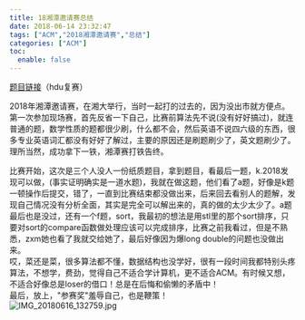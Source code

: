```yaml
---
title: 18湘潭邀请赛总结
date: 2018-06-14 23:32:47
tags: ["ACM","2018湘潭邀请赛","总结"]
categories: ["ACM"]
toc:
  enable: false
---
```


[题目链接](http://acm.hdu.edu.cn/downloads/2018ccpc_hn.pdf)（hdu复赛）

2018年湘潭邀请赛，在湘大举行，当时一起打的过去的，因为没出市就方便点。第一次参加现场赛，首先反省一下自己，比赛前算法先不说(没有好好搞过)，就连普通的题，数学性质的题都很少刷，什么都不会，然后英语不说四六级的东西，很多专业英语词汇都没有好好了解过，主要的原因还是刷题刷少了，英文题刷少了。理所当然，成功拿下一铁，湘潭赛打铁告终。  

比赛开始，这次是三个人没人一份纸质题目，拿到题目，看最后一题，k.2018发现可以做，(事实证明确实是一道水题)，我就在做这题，他们看了a题，好像是k题一顿操作后提交，错了，一直到比赛结束都没做出来，后来回去看别人的题解，发现自己情况没有分析全面，其实是完全可以解出来的，真的做的太少太少了。a题最后也是没过，还有一个f题，sort，我最初的想法是用stl里的那个sort排序，只要对sort的compare函数做处理应该可以完成排序，比赛之前我看过，但是不熟悉，zxm她也看了我就交给她了，最后好像因为爆long double的问题也没做出来。  
哎，菜还是菜，很多算法都不懂，数据结构也没学好，很有一段时间我都特别头疼算法，不想学，费劲，觉得自己不适合学计算机，更不适合ACM。有时候又想，不适合好像总是loser的借口！总是在后悔和偷懒的矛盾中！  
最后，放上，"参赛奖"羞辱自己，也是鞭策！  
![IMG_20180616_132759.jpg](https://i.loli.net/2018/06/16/5b249fed84000.jpg)  

